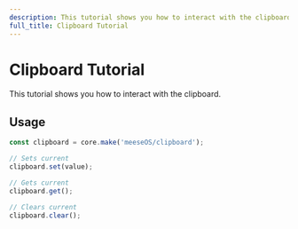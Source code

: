 ```yaml
---
description: This tutorial shows you how to interact with the clipboard.
full_title: Clipboard Tutorial
---
```


# Clipboard Tutorial

This tutorial shows you how to interact with the clipboard.

## Usage

```javascript
const clipboard = core.make('meeseOS/clipboard');

// Sets current
clipboard.set(value);

// Gets current
clipboard.get();

// Clears current
clipboard.clear();
```

